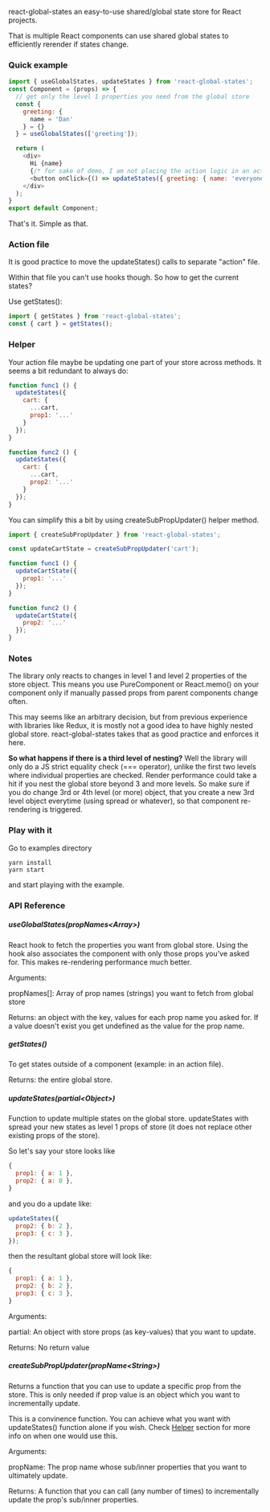 react-global-states an easy-to-use shared/global state store for React projects.

That is multiple React components can use shared global states to efficiently rerender if states change.

### Quick example

```js
import { useGlobalStates, updateStates } from 'react-global-states';
const Component = (props) => {
  // get only the level 1 properties you need from the global store
  const {
    greeting: {
      name = 'Dan'
    } = {}
  } = useGlobalStates(['greeting']);

  return (
    <div>
      Hi {name}
      {/* for sake of demo, I am not placing the action logic in an action file */}
      <button onClick={() => updateStates({ greeting: { name: 'everyone' }})}>Greet everyone</button>
    </div>
  );
}
export default Component;
```

That's it. Simple as that.

### Action file

It is good practice to move the updateStates() calls to separate "action" file.

Within that file you can't use hooks though. So how to get the current states?

Use getStates():

```js
import { getStates } from 'react-global-states';
const { cart } = getStates();
```


### Helper

Your action file maybe be updating one part of your store across methods. It seems a bit redundant to always do:

```js
function func1 () {
  updateStates({
    cart: {
      ...cart,
      prop1: '...'
    }
  });
}

function func2 () {
  updateStates({
    cart: {
      ...cart,
      prop2: '...'
    }
  });
}
```

You can simplify this a bit by using createSubPropUpdater() helper method.

```js
import { createSubPropUpdater } from 'react-global-states';

const updateCartState = createSubPropUpdater('cart');

function func1 () {
  updateCartState({
    prop1: '...'
  });
}

function func2 () {
  updateCartState({
    prop2: '...'
  });
}
```

### Notes

The library only reacts to changes in level 1 and level 2 properties of the store object. This means you use PureComponent or React.memo() on your component only if manually passed props from parent components change often. 

This may seems like an arbitrary decision, but from previous experience with libraries like Redux, it is mostly not a good idea to have highly nested global store. react-global-states takes that as good practice and enforces it here.

**So what happens if there is a third level of nesting?**
Well the library will only do a JS strict equality check (=== operator), unlike the first two levels where individual properties are checked. Render performance could take a hit if you nest the global store beyond 3 and more levels.
So make sure if you do change 3rd or 4th level (or more) object, that you create a new 3rd level object everytime (using spread or whatever), so that component re-rendering is triggered.

### Play with it

Go to examples directory
```
yarn install
yarn start
```
and start playing with the example.

### API Reference

##### useGlobalStates(propNames&lt;Array&gt;)

React hook to fetch the properties you want from global store. Using the hook also associates the component with only those props you've asked for. This makes re-rendering performance much better.

Arguments:

propNames[]: Array of prop names (strings) you want to fetch from global store

Returns: an object with the key, values for each prop name you asked for. If a value doesn't exist you get undefined as the value for the prop name.


##### getStates()
To get states outside of a component (example: in an action file).

Returns: the entire global store.

##### updateStates(partial&lt;Object&gt;)

Function to update multiple states on the global store. updateStates with spread your new states as level 1 props of store (it does not replace other existing props of the store).

So let's say your store looks like

```js
{
  prop1: { a: 1 },
  prop2: { a: 0 },
}
```

and you do a update like:
```js
updateStates({
  prop2: { b: 2 },
  prop3: { c: 3 },
});
```

then the resultant global store will look like:
```js
{
  prop1: { a: 1 },
  prop2: { b: 2 },
  prop3: { c: 3 },
}
```

Arguments:

partial: An object with store props (as key-values) that you want to update.

Returns: No return value

##### createSubPropUpdater(propName&lt;String&gt;)

Returns a function that you can use to update a specific prop from the store. This is only needed if prop value is an object which you want to incrementally update.

This is a convinence function. You can achieve what you want with updateStates() function alone if you wish. Check <a href="#Helper">Helper</a> section for more info on when one would use this.

Arguments:

propName: The prop name whose sub/inner properties that you want to ultimately update.

Returns: A function that you can call (any number of times) to incrementally update the prop's sub/inner properties.